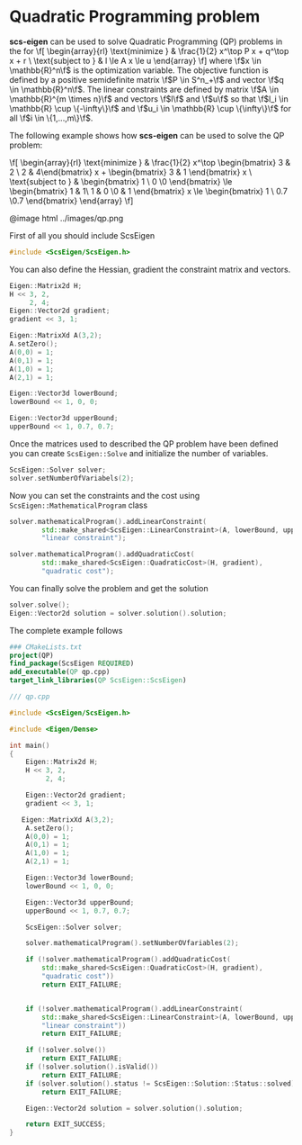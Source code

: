 # Quadratic Programming problem

**scs-eigen** can be used to solve Quadratic Programming (QP) problems in the for
\f[
\begin{array}{rl}
\text{minimize }      &  \frac{1}{2} x^\top P x + q^\top x + r \\
\text{subject to }    &  l \le A x \le u
\end{array}
\f]
where \f$x \in \mathbb{R}^n\f$ is the optimization variable. The objective function is defined by a positive semidefinite matrix \f$P \in S^n_+\f$ and vector \f$q \in \mathbb{R}^n\f$. The linear constraints are defined by matrix \f$A \in \mathbb{R}^{m \times n}\f$ and vectors \f$l\f$ and \f$u\f$ so that \f$l_i \in \mathbb{R} \cup \{-\infty\}\f$ and \f$u_i \in \mathbb{R} \cup \{\infty\}\f$ for all \f$i \in \{1,...,m\}\f$.

The following example shows how **scs-eigen** can be used to solve the QP problem:

\f[
\begin{array}{rl}
\text{minimize }      &  \frac{1}{2} x^\top \begin{bmatrix} 3 & 2 \\ 2 & 4\end{bmatrix} x + \begin{bmatrix} 3 & 1 \end{bmatrix} x \\
\text{subject to }    &  \begin{bmatrix} 1 \\ 0 \\0  \end{bmatrix} \le \begin{bmatrix} 1  & 1\\ 1 & 0 \\0 & 1  \end{bmatrix} x \le \begin{bmatrix} 1 \\ 0.7 \\0.7  \end{bmatrix}
\end{array}
\f]

@image html ../images/qp.png

First of all you should include ScsEigen

```cpp
#include <ScsEigen/ScsEigen.h>
```

You can also define the Hessian, gradient the constraint matrix and vectors.

```cpp
Eigen::Matrix2d H;
H << 3, 2,
     2, 4;
Eigen::Vector2d gradient;
gradient << 3, 1;

Eigen::MatrixXd A(3,2);
A.setZero();
A(0,0) = 1;
A(0,1) = 1;
A(1,0) = 1;
A(2,1) = 1;

Eigen::Vector3d lowerBound;
lowerBound << 1, 0, 0;

Eigen::Vector3d upperBound;
upperBound << 1, 0.7, 0.7;
```

Once the matrices used to described the QP problem have been defined you can create `ScsEigen::Solve` and initialize the number of variables.

```cpp
ScsEigen::Solver solver;
solver.setNumberOfVariabels(2);
```

Now you can set the constraints and the cost using `ScsEigen::MathematicalProgram` class

```cpp
solver.mathematicalProgram().addLinearConstraint(
        std::make_shared<ScsEigen::LinearConstraint>(A, lowerBound, upperBound),
        "linear constraint");

solver.mathematicalProgram().addQuadraticCost(
        std::make_shared<ScsEigen::QuadraticCost>(H, gradient),
        "quadratic cost");

```

You can finally solve the problem and get the solution
```cpp
solver.solve();
Eigen::Vector2d solution = solver.solution().solution;
```

The complete example follows

```cmake
### CMakeLists.txt
project(QP)
find_package(ScsEigen REQUIRED)
add_executable(QP qp.cpp)
target_link_libraries(QP ScsEigen::ScsEigen)
```

```cpp
/// qp.cpp

#include <ScsEigen/ScsEigen.h>

#include <Eigen/Dense>

int main()
{
    Eigen::Matrix2d H;
    H << 3, 2,
         2, 4;

    Eigen::Vector2d gradient;
    gradient << 3, 1;

   Eigen::MatrixXd A(3,2);
    A.setZero();
    A(0,0) = 1;
    A(0,1) = 1;
    A(1,0) = 1;
    A(2,1) = 1;

    Eigen::Vector3d lowerBound;
    lowerBound << 1, 0, 0;

    Eigen::Vector3d upperBound;
    upperBound << 1, 0.7, 0.7;

    ScsEigen::Solver solver;

    solver.mathematicalProgram().setNumberOVfariables(2);

    if (!solver.mathematicalProgram().addQuadraticCost(
        std::make_shared<ScsEigen::QuadraticCost>(H, gradient),
        "quadratic cost"))
        return EXIT_FAILURE;


    if (!solver.mathematicalProgram().addLinearConstraint(
        std::make_shared<ScsEigen::LinearConstraint>(A, lowerBound, upperBound),
        "linear constraint"))
        return EXIT_FAILURE;

    if (!solver.solve())
        return EXIT_FAILURE;
    if (!solver.solution().isValid())
        return EXIT_FAILURE;
    if (solver.solution().status != ScsEigen::Solution::Status::solved)
        return EXIT_FAILURE;

    Eigen::Vector2d solution = solver.solution().solution;

    return EXIT_SUCCESS;
}
```